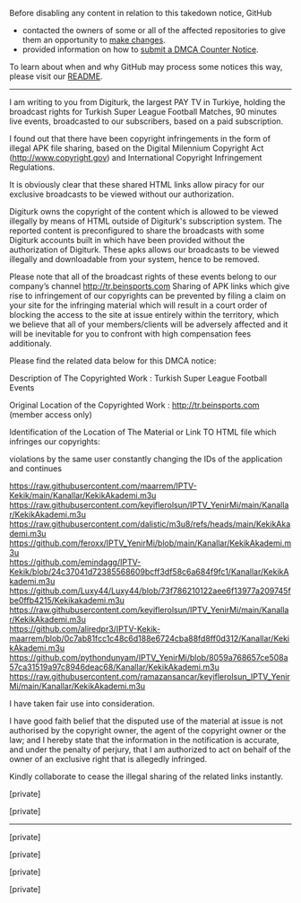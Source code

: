 Before disabling any content in relation to this takedown notice, GitHub
- contacted the owners of some or all of the affected repositories to give them an opportunity to [make changes](https://docs.github.com/en/github/site-policy/dmca-takedown-policy#a-how-does-this-actually-work).
- provided information on how to [submit a DMCA Counter Notice](https://docs.github.com/en/articles/guide-to-submitting-a-dmca-counter-notice).

To learn about when and why GitHub may process some notices this way, please visit our [README](https://github.com/github/dmca/blob/master/README.md#anatomy-of-a-takedown-notice).

---

I am writing to you from Digiturk, the largest PAY TV in Turkiye, holding the broadcast rights for Turkish Super League Football Matches, 90 minutes live events, broadcasted to our subscribers, based on a paid subscription.

 

I found out that there have been copyright infringements in the form of illegal APK file sharing, based on the Digital Milennium Copyright Act (http://www.copyright.gov) and International Copyright Infringement Regulations.

 

It is obviously clear that these shared HTML links allow piracy for our exclusive broadcasts to be viewed without our authorization.

Digiturk owns the copyright of the content which is allowed to be viewed illegally by means of HTML outside of Digiturk's subscription system. The reported content is preconfigured  to share the broadcasts with some Digiturk accounts built in which have been provided without the authorization of Digiturk. These apks allows our broadcasts to be viewed illegally and downloadable from your system, hence to be removed.

 

Please note that all of the broadcast rights of these events belong to our company’s channel http://tr.beinsports.com Sharing of APK links which give rise to infringement of our copyrights can be prevented by filing a claim on your site for the infringing material which will result in a court order of blocking the access to the site at issue entirely within the territory, which we believe that all of your members/clients will be adversely affected and it will be inevitable for you to confront with high compensation fees additionaly.

 

Please find the related data below for this DMCA notice:

 

Description of The Copyrighted Work : Turkish Super League Football Events

 

Original Location of the Copyrighted Work : http://tr.beinsports.com (member access only)

 

Identification of the Location of The Material or Link TO HTML file which infringes our copyrights:

 

violations by the same user constantly changing the IDs of the application and continues

 

https://raw.githubusercontent.com/maarrem/IPTV-Kekik/main/Kanallar/KekikAkademi.m3u  
https://raw.githubusercontent.com/keyiflerolsun/IPTV_YenirMi/main/Kanallar/KekikAkademi.m3u  
https://raw.githubusercontent.com/dalistic/m3u8/refs/heads/main/KekikAkademi.m3u  
https://github.com/feroxx/IPTV_YenirMi/blob/main/Kanallar/KekikAkademi.m3u  
https://github.com/emindagg/IPTV-Kekik/blob/24c37041d72385568609bcff3df58c6a684f9fc1/Kanallar/KekikAkademi.m3u  
https://github.com/Luxy44/Luxy44/blob/73f786210122aee6f13977a209745fbe0ffb4215/Kekikakademi.m3u  
https://raw.githubusercontent.com/keyiflerolsun/IPTV_YenirMi/main/Kanallar/KekikAkademi.m3u  
https://github.com/aliredpr3/IPTV-Kekik-maarrem/blob/0c7ab81fcc1c48c6d188e6724cba88fd8ff0d312/Kanallar/KekikAkademi.m3u  
https://github.com/pythondunyam/IPTV_YenirMi/blob/8059a768657ce508a57ca31519a97c8946deac68/Kanallar/KekikAkademi.m3u  
https://raw.githubusercontent.com/ramazansancar/keyiflerolsun_IPTV_YenirMi/main/Kanallar/KekikAkademi.m3u  

I have taken fair use into consideration.

 

I have good faith belief that the disputed use of the material at issue is not authorised by the copyright owner, the agent of the copyright owner or the law; and I hereby state that the information in the notification is accurate, and under the penalty of perjury, that I am  authorized to act on behalf of the owner of an exclusive right that is allegedly infringed.

 

Kindly collaborate to cease the illegal sharing of the related links instantly.

 

[private]

 

[private]

____________________________

[private]

[private]

[private]

[private]
